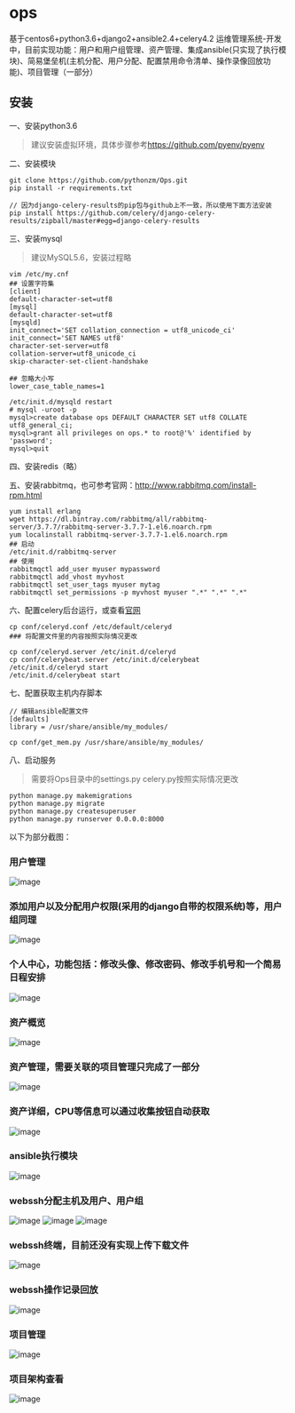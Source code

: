# ops
基于centos6+python3.6+django2+ansible2.4+celery4.2  运维管理系统-开发中，目前实现功能：用户和用户组管理、资产管理、集成ansible(只实现了执行模块)、简易堡垒机(主机分配、用户分配、配置禁用命令清单、操作录像回放功能)、项目管理（一部分）

## 安装
一、安装python3.6

> 建议安装虚拟环境，具体步骤参考<https://github.com/pyenv/pyenv>

二、安装模块
```
git clone https://github.com/pythonzm/Ops.git
pip install -r requirements.txt

// 因为django-celery-results的pip包与github上不一致，所以使用下面方法安装
pip install https://github.com/celery/django-celery-results/zipball/master#egg=django-celery-results
```
三、安装mysql
> 建议MySQL5.6，安装过程略
```
vim /etc/my.cnf
## 设置字符集
[client]
default-character-set=utf8
[mysql]
default-character-set=utf8
[mysqld]
init_connect='SET collation_connection = utf8_unicode_ci'
init_connect='SET NAMES utf8'
character-set-server=utf8
collation-server=utf8_unicode_ci
skip-character-set-client-handshake

## 忽略大小写
lower_case_table_names=1

/etc/init.d/mysqld restart
# mysql -uroot -p
mysql>create database ops DEFAULT CHARACTER SET utf8 COLLATE utf8_general_ci;
mysql>grant all privileges on ops.* to root@'%' identified by 'password';
mysql>quit
```

四、安装redis（略）

五、安装rabbitmq，也可参考官网：<http://www.rabbitmq.com/install-rpm.html>
```
yum install erlang
wget https://dl.bintray.com/rabbitmq/all/rabbitmq-server/3.7.7/rabbitmq-server-3.7.7-1.el6.noarch.rpm
yum localinstall rabbitmq-server-3.7.7-1.el6.noarch.rpm
## 启动
/etc/init.d/rabbitmq-server
## 使用
rabbitmqctl add_user myuser mypassword
rabbitmqctl add_vhost myvhost
rabbitmqctl set_user_tags myuser mytag
rabbitmqctl set_permissions -p myvhost myuser ".*" ".*" ".*"
```

六、配置celery后台运行，或查看[官网](http://docs.celeryproject.org/en/latest/index.html)
```
cp conf/celeryd.conf /etc/default/celeryd
### 将配置文件里的内容按照实际情况更改

cp conf/celeryd.server /etc/init.d/celeryd
cp conf/celerybeat.server /etc/init.d/celerybeat
/etc/init.d/celeryd start
/etc/init.d/celerybeat start
```

七、配置获取主机内存脚本

```
// 编辑ansible配置文件
[defaults] 
library = /usr/share/ansible/my_modules/

cp conf/get_mem.py /usr/share/ansible/my_modules/
```

八、启动服务
> 需要将Ops目录中的settings.py celery.py按照实际情况更改
```
python manage.py makemigrations
python manage.py migrate
python manage.py createsuperuser
python manage.py runserver 0.0.0.0:8000
```

以下为部分截图：

### 用户管理
![image](https://github.com/pythonzm/Ops/blob/master/screenshots/user_list.png)

### 添加用户以及分配用户权限(采用的django自带的权限系统)等，用户组同理
![image](https://github.com/pythonzm/Ops/blob/master/screenshots/add_user.png)

### 个人中心，功能包括：修改头像、修改密码、修改手机号和一个简易日程安排
![image](https://github.com/pythonzm/Ops/blob/master/screenshots/user_center.png)

### 资产概览
![image](https://github.com/pythonzm/Ops/blob/master/screenshots/asset_chart.png)

### 资产管理，需要关联的项目管理只完成了一部分
![image](https://github.com/pythonzm/Ops/blob/master/screenshots/asset_list.png)

### 资产详细，CPU等信息可以通过收集按钮自动获取
![image](https://github.com/pythonzm/Ops/blob/master/screenshots/asset_info.jpg)

### ansible执行模块
![image](https://github.com/pythonzm/Ops/blob/master/screenshots/ansible_module.png)

### webssh分配主机及用户、用户组
![image](https://github.com/pythonzm/Ops/blob/master/screenshots/webssh_manage.png)
![image](https://github.com/pythonzm/Ops/blob/master/screenshots/add_black_commands.png)
![image](https://github.com/pythonzm/Ops/blob/master/screenshots/add_fort_user.png)

### webssh终端，目前还没有实现上传下载文件
![image](https://github.com/pythonzm/Ops/blob/master/screenshots/terminal.png)

### webssh操作记录回放
![image](https://github.com/pythonzm/Ops/blob/master/screenshots/record.png)

### 项目管理
![image](https://github.com/pythonzm/Ops/blob/master/screenshots/project_list.png)
### 项目架构查看
![image](https://github.com/pythonzm/Ops/blob/master/screenshots/project_chart.png)
